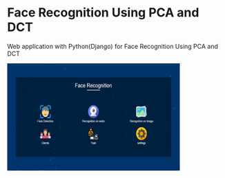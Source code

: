 # Face Recognition Using PCA and DCT
 Web application with Python(Django) for Face Recognition Using PCA and DCT


<img src="https://github.com/BilalFali/Face-Recognition-Using-PCA-and-DCT/blob/main/screenshots/homepage%20-%20Copy.PNG" alt="alt text" width="400" height="250">
